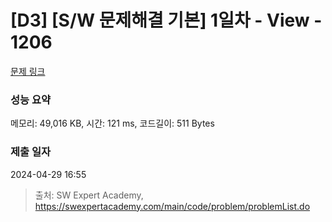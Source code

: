 # [D3] [S/W 문제해결 기본] 1일차 - View - 1206 

[문제 링크](https://swexpertacademy.com/main/code/problem/problemDetail.do?contestProbId=AV134DPqAA8CFAYh) 

### 성능 요약

메모리: 49,016 KB, 시간: 121 ms, 코드길이: 511 Bytes

### 제출 일자

2024-04-29 16:55



> 출처: SW Expert Academy, https://swexpertacademy.com/main/code/problem/problemList.do